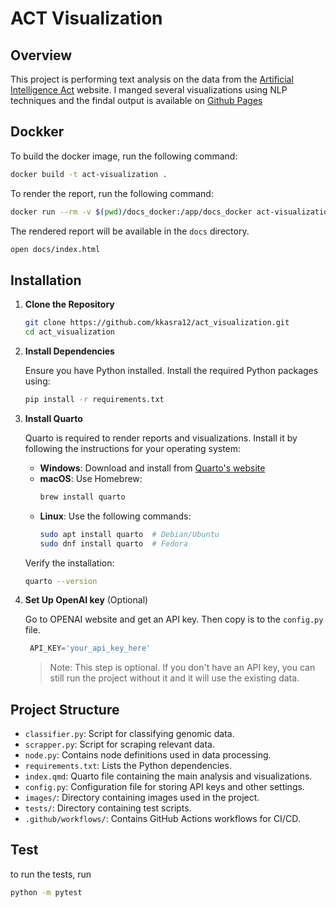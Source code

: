 # ACT Visualization
## Overview

This project is performing text analysis on the data from the [Artificial Intelligence Act](https://artificialintelligenceact.com/) website. I manged several visualizations using NLP techniques and the findal output is available on [Github Pages](https://github.com/kkasra12/act_visualization)


## Dockker
To build the docker image, run the following command:
```bash
docker build -t act-visualization .
```
To render the report, run the following command:
```bash
docker run --rm -v $(pwd)/docs_docker:/app/docs_docker act-visualization
```
The rendered report will be available in the `docs` directory.
```bash
open docs/index.html
```

## Installation

1. **Clone the Repository**

   ```bash
   git clone https://github.com/kkasra12/act_visualization.git
   cd act_visualization
   ```

2. **Install Dependencies**

   Ensure you have Python installed. Install the required Python packages using:

   ```bash
   pip install -r requirements.txt
   ```

3. **Install Quarto**

   Quarto is required to render reports and visualizations. Install it by following the instructions for your operating system:

   - **Windows**: Download and install from [Quarto's website](https://quarto.org/docs/download/)
   - **macOS**: Use Homebrew:
     ```bash
     brew install quarto
     ```
   - **Linux**: Use the following commands:
     ```bash
     sudo apt install quarto  # Debian/Ubuntu
     sudo dnf install quarto  # Fedora
     ```

   Verify the installation:

   ```bash
   quarto --version
   ```
4. **Set Up OpenAI key** (Optional)

   Go to OPENAI website and get an API key. Then copy is to the `config.py` file.

   ```python
    API_KEY='your_api_key_here'
    ```
    > Note: This step is optional. If you don't have an API key, you can still run the project without it and it will use the existing data.



## Project Structure

- `classifier.py`: Script for classifying genomic data.
- `scrapper.py`: Script for scraping relevant data.
- `node.py`: Contains node definitions used in data processing.
- `requirements.txt`: Lists the Python dependencies.
- `index.qmd`: Quarto file containing the main analysis and visualizations.
- `config.py`: Configuration file for storing API keys and other settings.
- `images/`: Directory containing images used in the project.
- `tests/`: Directory containing test scripts.
- `.github/workflows/`: Contains GitHub Actions workflows for CI/CD.

## Test
to run the tests, run
```bash
python -m pytest
```

